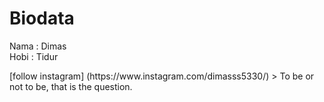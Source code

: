 <h1> Biodata </h1>
<p> Nama : Dimas <br> Hobi : Tidur </br> </p>
[follow instagram] (https://www.instagram.com/dimasss5330/)
> To be or not to be, that is the question.